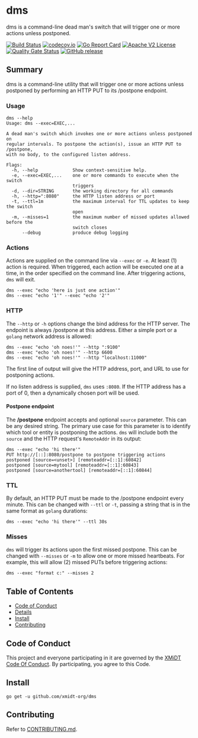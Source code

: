 # dms

dms is a command-line dead man's switch that will trigger one or more actions unless postponed.

[![Build Status](https://github.com/xmidt-org/dms/workflows/CI/badge.svg)](https://github.com/xmidt-org/dms/actions)
[![codecov.io](http://codecov.io/github/xmidt-org/dms/coverage.svg?branch=main)](http://codecov.io/github/xmidt-org/dms?branch=main)
[![Go Report Card](https://goreportcard.com/badge/github.com/xmidt-org/dms)](https://goreportcard.com/report/github.com/xmidt-org/dms)
[![Apache V2 License](http://img.shields.io/badge/license-Apache%20V2-blue.svg)](https://github.com/xmidt-org/dms/blob/main/LICENSE)
[![Quality Gate Status](https://sonarcloud.io/api/project_badges/measure?project=xmidt-org_PROJECT&metric=alert_status)](https://sonarcloud.io/dashboard?id=xmidt-org_PROJECT)
[![GitHub release](https://img.shields.io/github/release/xmidt-org/dms.svg)](CHANGELOG.md)

## Summary

dms is a command-line utility that will trigger one or more actions unless postponed by performing an HTTP PUT to its /postpone endpoint.

### Usage
```
dms --help
Usage: dms --exec=EXEC,...

A dead man's switch which invokes one or more actions unless postponed on
regular intervals. To postpone the action(s), issue an HTTP PUT to /postpone,
with no body, to the configured listen address.

Flags:
  -h, --help             Show context-sensitive help.
  -e, --exec=EXEC,...    one or more commands to execute when the switch
                         triggers
  -d, --dir=STRING       the working directory for all commands
  -h, --http=":8080"     the HTTP listen address or port
  -t, --ttl=1m           the maximum interval for TTL updates to keep the switch
                         open
  -m, --misses=1         the maximum number of missed updates allowed before the
                         switch closes
      --debug            produce debug logging
```

### Actions
Actions are supplied on the command line via `--exec` or `-e`.  At least (1) action is required.  When triggered, each action will be executed one at a time, in the order specified on the command line.  After triggering actions, `dms` will exit.

```
dms --exec "echo 'here is just one action'"
dms --exec "echo '1'" --exec "echo '2'"
```

### HTTP
The `--http` or `-h` options change the bind address for the HTTP server.  The endpoint is always /postpone at this address.  Either a simple port or a `golang` network address is allowed:

```
dms --exec "echo 'oh noes!'" --http ":9100"
dms --exec "echo 'oh noes!'" --http 6600
dms --exec "echo 'oh noes!'" --http "localhost:11000"
```

The first line of output will give the HTTP address, port, and URL to use for postponing actions.

If no listen address is supplied, `dms` uses `:8080`.  If the HTTP address has a port of 0, then a dynamically chosen port will be used.

#### Postpone endpoint
The **/postpone** endpoint accepts and optional `source` parameter.  This can be any desired string.  The primary use case for this parameter is to identify which tool or entity is postponing the actions.  `dms` will include both the `source` and the HTTP request's `RemoteAddr` in its output:

```
dms --exec "echo 'hi there'"
PUT http://[::]:8080/postpone to postpone triggering actions
postponed [source=<unset>] [remoteaddr=[::1]:60842]
postponed [source=mytool] [remoteaddr=[::1]:60843]
postponed [source=anothertool] [remoteaddr=[::1]:60844]
```

### TTL
By default, an HTTP PUT must be made to the /postpone endpoint every minute.  This can be changed with `--ttl` or `-t`, passing a string that is in the same format as `golang` durations:

```
dms --exec "echo 'hi there'" --ttl 30s
```

### Misses
`dms` will trigger its actions upon the first missed postpone.  This can be changed with `--misses` or `-m` to allow one or more missed heartbeats.  For example, this will allow (2) missed PUTs before triggering actions:

```
dms --exec "format c:" --misses 2
```

## Table of Contents

- [Code of Conduct](#code-of-conduct)
- [Details](#details)
- [Install](#install)
- [Contributing](#contributing)

## Code of Conduct

This project and everyone participating in it are governed by the [XMiDT Code Of Conduct](https://xmidt.io/docs/community/code_of_conduct/). 
By participating, you agree to this Code.

## Install

```
go get -u github.com/xmidt-org/dms
```

## Contributing

Refer to [CONTRIBUTING.md](CONTRIBUTING.md).
